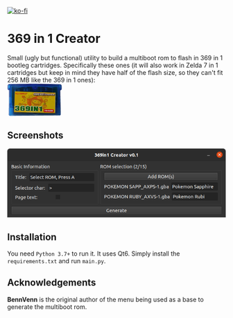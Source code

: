 [![ko-fi](https://www.ko-fi.com/img/githubbutton_sm.svg)](https://ko-fi.com/R6R21LO82)

# 369 in 1 Creator
Small (ugly but functional) utility to build a multiboot rom to flash in 369 in 1 bootleg cartridges. Specifically these ones (it will also work in Zelda 7 in 1 cartridges but keep in mind they have half of the flash size, so they can't fit 256 MB like the 369 in 1 ones): 
<br><img src="https://raw.githubusercontent.com/GrenderG/369in1Creator/master/etc/images/369in1.png" width=25% height=25%>

## Screenshots

![Tool screenshot](https://raw.githubusercontent.com/GrenderG/369in1Creator/master/etc/images/screenshot.png)

## Installation
You need `Python 3.7+` to run it. It uses Qt6. Simply install the `requirements.txt` and run `main.py`.

## Acknowledgements
**BennVenn** is the original author of the menu being used as a base to generate the multiboot rom.
